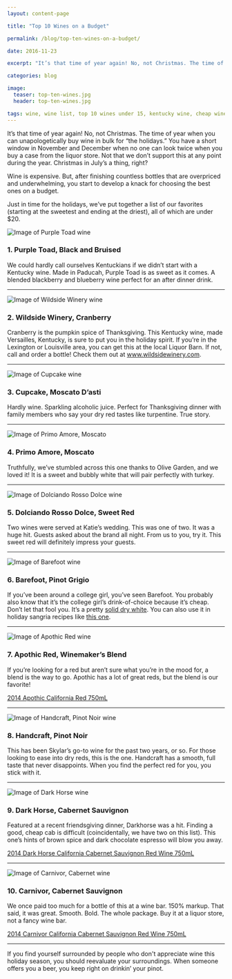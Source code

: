 ```yaml
---
layout: content-page

title: "Top 10 Wines on a Budget"

permalink: /blog/top-ten-wines-on-a-budget/

date: 2016-11-23

excerpt: "It’s that time of year again! No, not Christmas. The time of year when you can unapologetically buy wine in bulk for “the holidays.” You have a short window in November and December when no one can look twice when you buy a case from Liquor Barn."

categories: blog

image:
  teaser: top-ten-wines.jpg
  header: top-ten-wines.jpg

tags: wine, wine list, top 10 wines under 15, kentucky wine, cheap wine, wine on a budget
---
```


It’s that time of year again! No, not Christmas. The time of year when you can unapologetically buy wine in bulk for “the holidays.” You have a short window in November and December when no one can look twice when you buy a case from the liquor store. Not that we don’t support this at any point during the year. Christmas in July’s a thing, right? 

Wine is expensive. But, after finishing countless bottles that are overpriced and underwhelming, you start to develop a knack for choosing the best ones on a budget. 

Just in time for the holidays, we’ve put together a list of our favorites (starting at the sweetest and ending at the driest), all of which are under $20. 

<div class="row">
  <div class="col-md-3 col-sm-6">
    <img class="img-responsive" src="/assets/images/posts/top-10-wines/pruple-toad.png" alt="Image of Purple Toad wine">
  </div>
  <div class="col-md-9 col-sm-6">
    <h3>1. Purple Toad, Black and Bruised</h3>
    <p>We could hardly call ourselves Kentuckians if we didn’t start with a Kentucky wine. Made in Paducah, Purple Toad is as sweet as it comes. A blended blackberry and blueberry wine perfect for an after dinner drink.</p>
  </div>
</div>

<hr class="secondary">

<div class="row">
  <div class="col-md-3 col-sm-6">
    <img class="img-responsive" src="/assets/images/posts/top-10-wines/wildside-winery.png" alt="Image of Wildside Winery wine">
  </div>
  <div class="col-md-9 col-sm-6">
    <h3>2. Wildside Winery, Cranberry</h3>
    <p>Cranberry is the pumpkin spice of Thanksgiving. This Kentucky wine, made Versailles, Kentucky, is sure to put you in the holiday spirit. If you’re in the Lexington or Louisville area, you can get this at the local Liquor Barn. If not, call and order a bottle! Check them out at <a href="http://www.wildsidewinery.com">www.wildsidewinery.com</a>.</p>
  </div>
</div>

<hr class="secondary">

<div class="row">
  <div class="col-md-3 col-sm-6">
    <img class="img-responsive" src="/assets/images/posts/top-10-wines/cupcake.png" alt="Image of Cupcake wine">
  </div>
  <div class="col-md-9 col-sm-6">
    <h3>3. Cupcake, Moscato D’asti</h3>
    <p>Hardly wine. Sparkling alcoholic juice. Perfect for Thanksgiving dinner with family members who say your dry red tastes like turpentine. True story.</p>
  </div>
</div>

<hr class="secondary">

<div class="row">
  <div class="col-md-3 col-sm-6">
    <img class="img-responsive" src="/assets/images/posts/top-10-wines/moscato.png" alt="Image of Primo Amore, Moscato">
  </div>
  <div class="col-md-9 col-sm-6">
    <h3>4. Primo Amore, Moscato</h3>
    <p>Truthfully, we’ve stumbled across this one thanks to Olive Garden, and we loved it! It is a sweet and bubbly white that will pair perfectly with turkey.</p>
  </div>
</div>

<hr class="secondary">

<div class="row">
  <div class="col-md-3 col-sm-6">
    <img class="img-responsive" src="/assets/images/posts/top-10-wines/dolciando.png" alt="Image of Dolciando Rosso Dolce wine">
  </div>
  <div class="col-md-9 col-sm-6">
    <h3>5. Dolciando Rosso Dolce, Sweet Red</h3>
    <p>Two wines were served at Katie’s wedding. This was one of two. It was a huge hit. Guests asked about the brand all night. From us to you, try it. This sweet red will definitely impress your guests.</p>
  </div>
</div>

<hr class="secondary">

<div class="row">
  <div class="col-md-3 col-sm-6">
    <img class="img-responsive" src="/assets/images/posts/top-10-wines/barefoot.png" alt="Image of Barefoot wine">
  </div>
  <div class="col-md-9 col-sm-6">
    <h3>6. Barefoot, Pinot Grigio</h3>
    <p>If you’ve been around a college girl, you’ve seen Barefoot. You probably also know that it’s the college girl’s drink-of-choice because it’s cheap. Don’t let that fool you. It’s a pretty <a href="https://www.barefootwine.com/our-wine/detail/pinot-grigio-wine">solid dry white</a>. You can also use it in holiday sangria recipes like <a href="https://www.pinterest.com/pin/595530750695343522/">this one</a>.</p>
  </div>
</div>

<hr class="secondary">

<div class="row">
  <div class="col-md-3 col-sm-6">
    <img class="img-responsive" src="/assets/images/posts/top-10-wines/apothic-red.png"  alt="Image of Apothic Red wine">
  </div>
  <div class="col-md-9 col-sm-6">
    <h3>7. Apothic Red, Winemaker’s Blend</h3>
    <p>If you’re looking for a red but aren’t sure what you’re in the mood for, a blend is the way to go. Apothic has a lot of great reds, but the blend is our favorite!</p>
    <a href="https://www.amazon.com/gp/product/B01A8WF48C/ref=as_li_tl?ie=UTF8&camp=1789&creative=9325&creativeASIN=B01A8WF48C&linkCode={{linkCode}}&tag=pareandflouri-20&linkId={{link_id}}">2014 Apothic California Red 750mL</a><img src="//ir-na.amazon-adsystem.com/e/ir?t=pareandflouri-20&l=am2&o=1&a=B01A8WF48C" width="1" height="1" border="0" alt="" style="border:none !important; margin:0px !important;" />
  </div>
</div>

<hr class="secondary">

<div class="row">
  <div class="col-md-3 col-sm-6">
    <img class="img-responsive" src="/assets/images/posts/top-10-wines/handcraft.png" alt="Image of Handcraft, Pinot Noir wine">
  </div>
  <div class="col-md-9 col-sm-6">
    <h3>8. Handcraft, Pinot Noir</h3>
    <p>This has been Skylar’s go-to wine for the past two years, or so. For those looking to ease into dry reds, this is the one. Handcraft has a smooth, full taste that never disappoints. When you find the perfect red for you, you stick with it.</p>
  </div>
</div>

<hr class="secondary">

<div class="row">
  <div class="col-md-3 col-sm-6">
    <img class="img-responsive" src="/assets/images/posts/top-10-wines/darkhorse.png" alt="Image of Dark Horse wine">
  </div>
  <div class="col-md-9 col-sm-6">
    <h3>9. Dark Horse, Cabernet Sauvignon</h3>
    <p>Featured at a recent friendsgiving dinner, Darkhorse was a hit. Finding a good, cheap cab is difficult (coincidentally, we have two on this list). This one’s hints of brown spice and dark chocolate espresso will blow you away.</p>
    <a href="https://www.amazon.com/gp/product/B01DTHWDDM/ref=as_li_tl?ie=UTF8&camp=1789&creative=9325&creativeASIN=B01DTHWDDM&linkCode={{linkCode}}&tag=pareandflouri-20&linkId={{link_id}}">2014 Dark Horse California Cabernet Sauvignon Red Wine 750mL</a><img src="//ir-na.amazon-adsystem.com/e/ir?t=pareandflouri-20&l=am2&o=1&a=B01DTHWDDM" width="1" height="1" border="0" alt="" style="border:none !important; margin:0px !important;" />
  </div>
</div>

<hr class="secondary">

<div class="row">
  <div class="col-md-3 col-sm-6">
    <img class="img-responsive" src="/assets/images/posts/top-10-wines/carnivor.png"  alt="Image of Carnivor, Cabernet wine">
  </div>
  <div class="col-md-9 col-sm-6">
    <h3>10. Carnivor, Cabernet Sauvignon</h3>
    <p>We once paid too much for a bottle of this at a wine bar. 150% markup. That said, it was great. Smooth. Bold. The whole package. Buy it at a liquor store, not a fancy wine bar.</p>
    <a href="https://www.amazon.com/gp/product/B01A8VZ3K2/ref=as_li_tl?ie=UTF8&camp=1789&creative=9325&creativeASIN=B01A8VZ3K2&linkCode={{linkCode}}&tag=pareandflouri-20&linkId={{link_id}}">2014 Carnivor California Cabernet Sauvignon Red Wine 750mL</a><img src="//ir-na.amazon-adsystem.com/e/ir?t=pareandflouri-20&l=am2&o=1&a=B01A8VZ3K2" width="1" height="1" border="0" alt="" style="border:none !important; margin:0px !important;" />
  </div>
</div>

<hr class="secondary">

If you find yourself surrounded by people who don't appreciate wine this holiday season, you should reevaluate your surroundings. When someone offers you a beer, you keep right on drinkin’ your pinot.